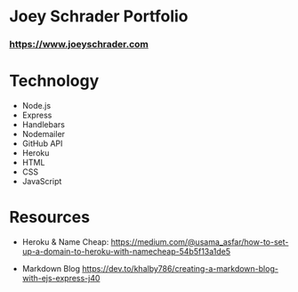 # Joey Schrader Portfolio

### https://www.joeyschrader.com

# Technology

- Node.js
- Express
- Handlebars
- Nodemailer
- GitHub API
- Heroku
- HTML
- CSS
- JavaScript


# Resources

- Heroku & Name Cheap: https://medium.com/@usama_asfar/how-to-set-up-a-domain-to-heroku-with-namecheap-54b5f13a1de5

- Markdown Blog
https://dev.to/khalby786/creating-a-markdown-blog-with-ejs-express-j40